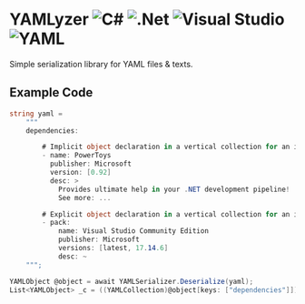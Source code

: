 # YAMLyzer ![C#](https://img.shields.io/badge/c%23-%23239120.svg?style=for-the-badge&logo=csharp&logoColor=white) ![.Net](https://img.shields.io/badge/.NET-5C2D91?style=for-the-badge&logo=.net&logoColor=white) ![Visual Studio](https://img.shields.io/badge/Visual%20Studio-5C2D91.svg?style=for-the-badge&logo=visual-studio&logoColor=white) ![YAML](https://img.shields.io/badge/yaml-%23ffffff.svg?style=for-the-badge&logo=yaml&logoColor=151515)
Simple serialization library for YAML files & texts.

## Example Code
```cs
string yaml =
    """
    dependencies:

        # Implicit object declaration in a vertical collection for an item. (Keyless => (_key == "<object>" or "<no key>"))
        - name: PowerToys
          publisher: Microsoft
          version: [0.92]
          desc: >
            Provides ultimate help in your .NET development pipeline!
            See more: ...

        # Explicit object declaration in a vertical collection for an item.
        - pack:
            name: Visual Studio Community Edition
            publisher: Microsoft
            versions: [latest, 17.14.6]
            desc: ~
    """;

YAMLObject @object = await YAMLSerializer.Deserialize(yaml);
List<YAMLObject> _c = ((YAMLCollection)@object[keys: ["dependencies"]]).Where(static x => x is YAMLObject)
                                                                       .Select(static x => (YAMLObject)x)
                                                                       .ToList();
```
